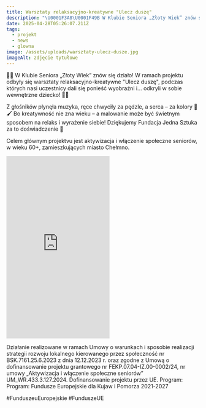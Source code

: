 ```yaml
---
title: Warsztaty relaksacyjno-kreatywne "Ulecz duszę"
description: "\U0001F3A8\U0001F49B W Klubie Seniora „Złoty Wiek” znów się działo! W ramach projektu odbyły się warsztaty relaksacyjno-kreatywne \"Ulecz duszę\", podczas których nasi uczestnicy dali się ponieść[...]"
date: 2025-04-28T05:26:07.211Z
tags:
  - projekt
  - news
  - glowna
image: /assets/uploads/warsztaty-ulecz-dusze.jpg
imageAlt: zdjęcie tytułowe
---
```

🎨💛 W Klubie Seniora „Złoty Wiek” znów się działo! W ramach projektu odbyły się warsztaty relaksacyjno-kreatywne "Ulecz duszę", podczas których nasi uczestnicy dali się ponieść wyobraźni i... odkryli w sobie wewnętrzne dziecko! 🧒👵

Z głośników płynęła muzyka, ręce chwyciły za pędzle, a serca – za kolory 💫🖌 Bo kreatywność nie zna wieku – a malowanie może być świetnym sposobem na relaks i wyrażenie siebie! Dziękujemy Fundacja Jedna Sztuka za to doświadczenie 🩵

Celem głównym projektvu jest aktywizacja i włączenie społeczne seniorów, w wieku 60+, zamieszkujących miasto Chełmno.



<iframe src="https://www.facebook.com/plugins/video.php?height=476&href=https%3A%2F%2Fwww.facebook.com%2Fchelminskidomkultury%2Fvideos%2F457099987466286%2F&show_text=false&width=269&t=0" width="269" height="476" style="border:none;overflow:hidden" scrolling="no" frameborder="0" allowfullscreen="true" allow="autoplay; clipboard-write; encrypted-media; picture-in-picture; web-share" allowFullScreen="true"></iframe>



Działanie realizowane w ramach Umowy o warunkach i sposobie realizacji strategii rozwoju lokalnego kierowanego przez społeczność nr BSK.7161.25.6.2023 z dnia 12.12.2023 r. oraz zgodne z Umową o dofinansowanie projektu grantowego nr FEKP.07.04-IZ.00-0002/24, nr umowy „Aktywizacja i włączenie społeczne seniorów” UM_WR.433.3.127.2024. Dofinansowanie projektu przez UE. Program: Program: Fundusze Europejskie dla Kujaw i Pomorza 2021-2027

\#FunduszeuEuropejskie #FunduszeUE
